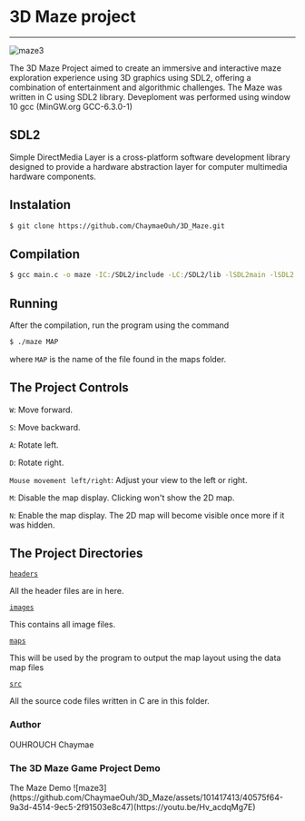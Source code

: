 # 3D Maze project
---------------

![maze3](https://github.com/ChaymaeOuh/3D_Maze/assets/101417413/40575f64-9a3d-4514-9ec5-2f91503e8c47)


The 3D Maze Project aimed to create an immersive and interactive maze exploration experience using 3D graphics using SDL2, offering a combination of entertainment and algorithmic challenges.
The Maze was written in C using SDL2 library.
Deveploment was performed using window 10 gcc (MinGW.org GCC-6.3.0-1) 

## SDL2
Simple DirectMedia Layer is a cross-platform software development library designed to provide a hardware abstraction layer for computer multimedia hardware components.

## Instalation
```sh
$ git clone https://github.com/ChaymaeOuh/3D_Maze.git

```
## Compilation
```sh
$ gcc main.c -o maze -IC:/SDL2/include -LC:/SDL2/lib -lSDL2main -lSDL2

```

## Running
After the compilation, run the program using the command 
```sh
$ ./maze MAP

```
where ```MAP``` is the name of the file found in the maps folder.

## The Project Controls

```W```: Move forward.

```S```: Move backward.

```A```: Rotate left.

```D```: Rotate right.

```Mouse movement left/right```: Adjust your view to the left or right.

```M```: Disable the map display. Clicking won't show the 2D map.

```N```: Enable the map display. The 2D map will become visible once more if it was hidden.


## The Project Directories
[`headers`](https://github.com/ChaymaeOuh/3D_Maze/tree/main/headers)

All the header files are in here.

[`images`](https://github.com/ChaymaeOuh/3D_Maze/tree/main/images)

This contains all image files.

[`maps`](https://github.com/ChaymaeOuh/3D_Maze/tree/main/maps)

This will be used by the program to output the map layout using the data map files

[`src`](https://github.com/ChaymaeOuh/3D_Maze/tree/main/src)

All the source code files written in C are in this folder.

<h3>Author</h3>
 OUHROUCH Chaymae 

 <h3>The 3D Maze Game Project Demo</h3>
 The Maze Demo
![maze3](https://github.com/ChaymaeOuh/3D_Maze/assets/101417413/40575f64-9a3d-4514-9ec5-2f91503e8c47)(https://youtu.be/Hv_acdqMg7E)
